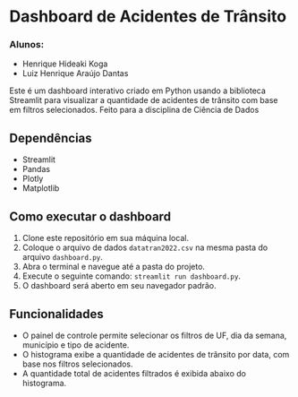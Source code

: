 # Dashboard de Acidentes de Trânsito

### Alunos:
* Henrique Hideaki Koga
* Luiz Henrique Araújo Dantas 

Este é um dashboard interativo criado em Python usando a biblioteca Streamlit para visualizar a quantidade de acidentes de trânsito com base em filtros selecionados. Feito para a disciplina de Ciência de Dados   

## Dependências

- Streamlit
- Pandas
- Plotly
- Matplotlib

## Como executar o dashboard

1. Clone este repositório em sua máquina local.
2. Coloque o arquivo de dados `datatran2022.csv` na mesma pasta do arquivo `dashboard.py`.
3. Abra o terminal e navegue até a pasta do projeto.
4. Execute o seguinte comando: `streamlit run dashboard.py`.
5. O dashboard será aberto em seu navegador padrão.

## Funcionalidades

- O painel de controle permite selecionar os filtros de UF, dia da semana, município e tipo de acidente.
- O histograma exibe a quantidade de acidentes de trânsito por data, com base nos filtros selecionados.
- A quantidade total de acidentes filtrados é exibida abaixo do histograma.


